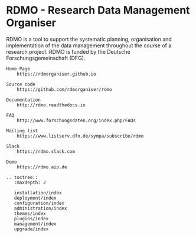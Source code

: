 # RDMO - Research Data Management Organiser

RDMO is a tool to support the systematic planning, organisation and implementation of the data management throughout the course of a research project. RDMO is funded by the Deutsche Forschungsgemeinschaft (DFG).

```eval_rst
Home Page
    https://rdmorganiser.github.io

Source code
    https://github.com/rdmorganiser/rdmo

Documentation
    http://rdmo.readthedocs.io

FAQ
    http://www.forschungsdaten.org/index.php/FAQs

Mailing list
    https://www.listserv.dfn.de/sympa/subscribe/rdmo

Slack
    https://rdmo.slack.com

Demo
    https://rdmo.aip.de
```

```eval_rst
.. toctree::
   :maxdepth: 2

   installation/index
   deployment/index
   configuration/index
   administration/index
   themes/index
   plugins/index
   management/index
   upgrade/index
```
